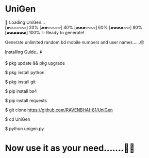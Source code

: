 # UniGen 

🚀 Loading UniGen...  
[▰▱▱▱▱▱] 20%
[▰▰▱▱▱▱] 40%
[▰▰▰▱▱▱] 60%
[▰▰▰▰▱▱] 80%
[▰▰▰▰▰▰] 100%
✨ Ready to generate!

Generate unlimited random bd mobile numbers and user names......🙃


Installing Guide...⬇️

$ pkg update && pkg upgrade 

$ pkg install python 

$ pkg install git

$ pip install bs4

$ pip install requests

$ git clone https://github.com/RAVENBHAI-81/UniGen

$ cd UniGen

$ python unigen.py


# Now use it as your need.......🍼🙃

